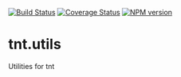 [![Build Status](https://travis-ci.org/emepyc/tnt.utils.svg?branch=master)](https://travis-ci.org/emepyc/tnt.utils)
[![Coverage Status](https://coveralls.io/repos/emepyc/tnt.utils/badge.png)](https://coveralls.io/r/emepyc/tnt.utils)
[![NPM version](https://badge-me.herokuapp.com/api/npm/tnt.utils.png)](http://badges.enytc.com/for/npm/tnt.utils) 

tnt.utils
=========

Utilities for tnt
